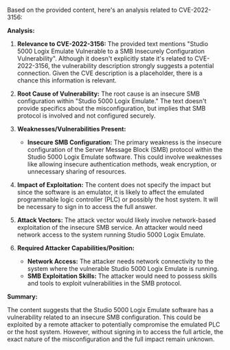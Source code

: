 Based on the provided content, here's an analysis related to CVE-2022-3156:

**Analysis:**

1.  **Relevance to CVE-2022-3156:** The provided text mentions "Studio 5000 Logix Emulate Vulnerable to a SMB Insecurely Configuration Vulnerability". Although it doesn't explicitly state it's related to CVE-2022-3156, the vulnerability description strongly suggests a potential connection.  Given the CVE description is a placeholder, there is a chance this information is relevant.

2.  **Root Cause of Vulnerability:** The root cause is an insecure SMB configuration within "Studio 5000 Logix Emulate." The text doesn't provide specifics about the misconfiguration, but implies that SMB protocol is involved and not configured securely.

3.  **Weaknesses/Vulnerabilities Present:**
    *   **Insecure SMB Configuration:** The primary weakness is the insecure configuration of the Server Message Block (SMB) protocol within the Studio 5000 Logix Emulate software. This could involve weaknesses like allowing insecure authentication methods, weak encryption, or unnecessary sharing of resources.

4. **Impact of Exploitation:** The content does not specify the impact but since the software is an emulator, it is likely to affect the emulated programmable logic controller (PLC) or possibly the host system. It will be necessary to sign in to access the full answer.

5.  **Attack Vectors:** The attack vector would likely involve network-based exploitation of the insecure SMB service. An attacker would need network access to the system running Studio 5000 Logix Emulate.

6.  **Required Attacker Capabilities/Position:**
    *   **Network Access:** The attacker needs network connectivity to the system where the vulnerable Studio 5000 Logix Emulate is running.
    *   **SMB Exploitation Skills:** The attacker would need to possess skills and tools to exploit vulnerabilities in the SMB protocol.

**Summary:**

The content suggests that the Studio 5000 Logix Emulate software has a vulnerability related to an insecure SMB configuration. This could be exploited by a remote attacker to potentially compromise the emulated PLC or the host system. However, without signing in to access the full article, the exact nature of the misconfiguration and the full impact remain unknown.